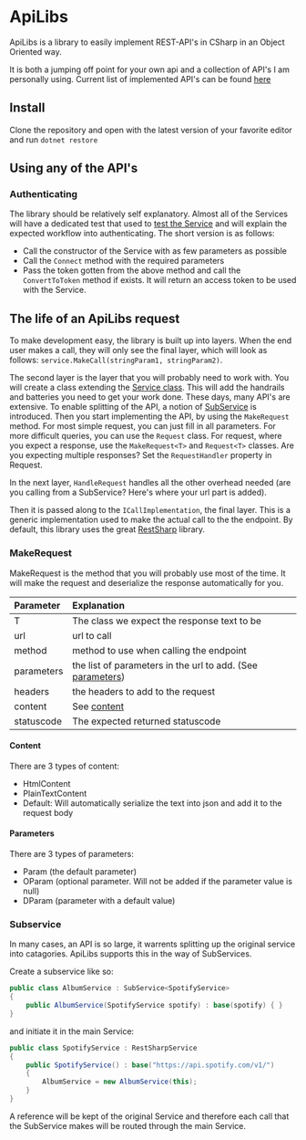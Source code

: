 # ApiLibs

ApiLibs is a library to easily implement REST-API's in CSharp in an Object Oriented way.

It is both a jumping off point for your own api and a collection of API's I am personally using. Current list of implemented API's can be found [here](https://github.com/mjwsteenbergen/ApiLibs/tree/master/ApiLibs)

## Install

Clone the repository and open with the latest version of your favorite editor and run `dotnet restore`

## Using any of the API's

### Authenticating

The library should be relatively self explanatory. Almost all of the Services will have a dedicated test that used to [test the Service](https://github.com/mjwsteenbergen/ApiLibs/blob/master/ApiLibsTest/Spotify/SpotifyTest.cs#L29) and will explain the expected workflow into authenticating. The short version is as follows:

 - Call the constructor of the Service with as few parameters as possible
 - Call the `Connect` method with the required parameters
 - Pass the token gotten from the above method and call the `ConvertToToken` method if exists. It will return an access token to be used with the Service. 

## The life of an ApiLibs request

To make development easy, the library is built up into layers.
When the end user makes a call, they will only see the final layer, which will look as follows: `service.MakeCall(stringParam1, stringParam2)`.

The second layer is the layer that you will probably need to work with. You will create a class extending the [Service class](https://github.com/mjwsteenbergen/ApiLibs/blob/master/ApiLibs/General/Service.cs). This will add the handrails and batteries you need to get your work done. These days, many API's are extensive. To enable splitting of the API, a notion of [SubService](#Subservice) is introduced. Then you start implementing the API, by using the `MakeRequest` method. For most simple request, you can just fill in all parameters. For more difficult queries, you can use the `Request` class. For request, where you expect a response, use the `MakeRequest<T>` and `Request<T>` classes. Are you expecting multiple responses? Set the `RequestHandler` property in Request.

In the next layer, `HandleRequest` handles all the other overhead needed (are you calling from a SubService? Here's where your url part is added). 

Then it is passed along to the `ICallImplementation`, the final layer. This is a generic implementation used to make the actual call to the the endpoint. By default, this library uses the great [RestSharp](https://github.com/restsharp/RestSharp) library.

### MakeRequest

MakeRequest is the method that you will probably use most of the time. It will make the request and deserialize the response automatically for you.

| Parameter | Explanation |
|:--|:--|
| T | The class we expect the response text to be |
| url | url to call |
| method | method to use when calling the endpoint |
| parameters | the list of parameters in the url to add. (See [parameters](#parameters)) |
| headers | the headers to add to the request |
| content | See [content](#content) |
| statuscode | The expected returned statuscode |


#### Content

There are 3 types of content:
 - HtmlContent
 - PlainTextContent
 - Default: Will automatically serialize the text into json and add it to the request body

#### Parameters

There are 3 types of parameters: 
 - Param (the default parameter)
 - OParam (optional parameter. Will not be added if the parameter value is null)
 - DParam (parameter with a default value)


### Subservice

In many cases, an API is so large, it warrents splitting up the original service into catagories. ApiLibs supports this in the way of SubServices.

Create a subservice like so:

```csharp
public class AlbumService : SubService<SpotifyService>
{
    public AlbumService(SpotifyService spotify) : base(spotify) { }
}
```

and initiate it in the main Service:

```csharp
public class SpotifyService : RestSharpService
{
    public SpotifyService() : base("https://api.spotify.com/v1/")
    {
        AlbumService = new AlbumService(this);
    }
}
```

A reference will be kept of the original Service and therefore each call that the SubService makes will be routed through the main Service.